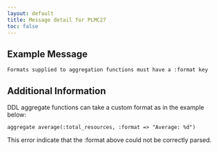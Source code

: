 ```yaml
---
layout: default
title: Message detail for PLMC27
toc: false
---
```


Example Message
---------------

    Formats supplied to aggregation functions must have a :format key

Additional Information
----------------------

DDL aggregate functions can take a custom format as in the example below:

    aggregate average(:total_resources, :format => "Average: %d")

This error indicate that the :format above could not be correctly parsed.
